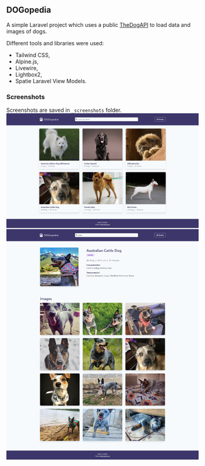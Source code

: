 ## DOGopedia

A simple Laravel project which uses a public [TheDogAPI](https://thedogapi.com/) to load data and images of dogs.

Different tools and libraries were used:
* Tailwind CSS,
* Alpine.js,
* Livewire,
* Lightbox2,
* Spatie Laravel View Models.

### Screenshots
Screenshots are saved in `_screenshots` folder.
![Home page](/_screenshots/01_main_page.png "Home page")
![Single page](/_screenshots/02_single_page.png "Single page")